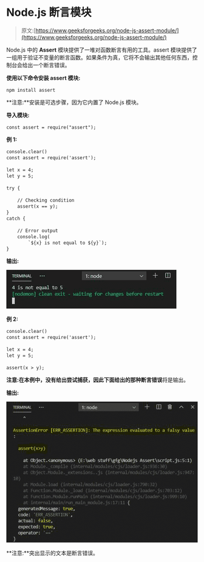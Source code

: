 # Node.js 断言模块

> 原文:[https://www.geeksforgeeks.org/node-js-assert-module/](https://www.geeksforgeeks.org/node-js-assert-module/)

Node.js 中的 **Assert** 模块提供了一堆对函数断言有用的工具。assert 模块提供了一组用于验证不变量的断言函数。如果条件为真，它将不会输出其他任何东西，控制台会给出一个断言错误。

**使用以下命令安装 assert 模块:**

```
npm install assert
```

**注意:**安装是可选步骤，因为它内置了 Node.js 模块。

**导入模块:**

```
const assert = require("assert");
```

**例 1:**

```
console.clear()
const assert = require('assert');

let x = 4;
let y = 5;

try {

    // Checking condition
    assert(x == y);
}
catch {

    // Error output
    console.log(
        `${x} is not equal to ${y}`);
}
```

**输出:**

![](img/6fad01f9fdbb44b66aa139734524ff3a.png)

**例 2:**

```
console.clear()
const assert = require('assert');

let x = 4;
let y = 5;

assert(x > y);
```

**注意:**在本例中，没有给出尝试捕获，因此下面给出的那种**断言错误**将是输出。

**输出:**

![](img/85945889ee090768753d316743f5be1a.png)

**注意:**突出显示的文本是断言错误。